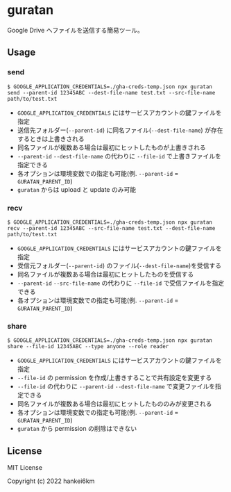 # guratan

Google Drive へファイルを送信する簡易ツール。

## Usage

### send

```
$ GOOGLE_APPLICATION_CREDENTIALS=./gha-creds-temp.json npx guratan send --parent-id 12345ABC --dest-file-name test.txt --src-file-name path/to/test.txt
```

- `GOOGLE_APPLICATION_CREDENTIALS` にはサービスアカウントの鍵ファイルを指定
- 送信先フォルダー(`--parent-id`) に同名ファイル(`--dest-file-name`) が存在するときは上書きされる
- 同名ファイルが複数ある場合は最初にヒットしたものが上書きされる
- `--parent-id` `--dest-file-name` の代わりに `--file-id` で上書きファイルを指定できる
- 各オプションは環境変数での指定も可能(例. `--parent-id` = `GURATAN_PARENT_ID`)
- `guratan` からは upload と update のみ可能

### recv

```
$ GOOGLE_APPLICATION_CREDENTIALS=./gha-creds-temp.json npx guratan recv --parent-id 12345ABC --src-file-name test.txt --dest-file-name path/to/test.txt
```

- `GOOGLE_APPLICATION_CREDENTIALS` にはサービスアカウントの鍵ファイルを指定
- 受信元フォルダー(`--parent-id`) のファイル(`--dest-file-name`)を受信する
- 同名ファイルが複数ある場合は最初にヒットしたものを受信する
- `--parent-id` `--src-file-name` の代わりに `--file-id` で受信ファイルを指定できる
- 各オプションは環境変数での指定も可能(例. `--parent-id` = `GURATAN_PARENT_ID`)

### share

```
$ GOOGLE_APPLICATION_CREDENTIALS=./gha-creds-temp.json npx guratan share --file-id 12345ABC --type anyone --role reader
```

- `GOOGLE_APPLICATION_CREDENTIALS` にはサービスアカウントの鍵ファイルを指定
- `--file-id` の permission を作成/上書きすることで共有設定を変更する
- `--file-id` の代わりに `--parent-id` `--dest-file-name` で変更ファイルを指定できる
- 同名ファイルが複数ある場合は最初にヒットしたもののみが変更される
- 各オプションは環境変数での指定も可能(例. `--parent-id` = `GURATAN_PARENT_ID`)
- `guratan` から permission の削除はできない

## License

MIT License

Copyright (c) 2022 hankei6km
